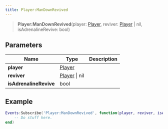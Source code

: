 ```yaml
---
title: Player:ManDownRevived
---
```


> **Player:ManDownRevived**(player: [Player](/vext/ref/server/type/player), reviver: [Player](/vext/ref/server/type/player) \| nil, isAdrenalineRevive: bool)

## Parameters

| Name | Type | Description |
| ---- | ---- | ----------- |
| **player** | [Player](/vext/ref/server/type/player) |  |
| **reviver** | [Player](/vext/ref/server/type/player) \| nil |  |
| **isAdrenalineRevive** | bool |  |

## Example

```lua
Events:Subscribe('Player:ManDownRevived', function(player, reviver, isAdrenalineRevive)
    -- Do stuff here.
end)
```
